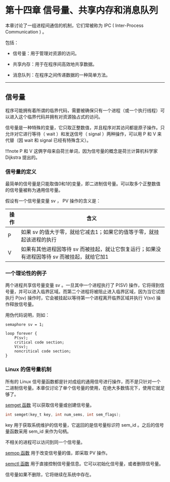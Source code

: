 # 第十四章 信号量、共享内存和消息队列

本章讨论了一组进程间通信的机制，它们常被称为 IPC ( Inter-Process Communication ) 。

包括：

- 信号量：用于管理对资源的访问。

- 共享内存：用于在程序间高效地共享数据。

- 消息队列：在程序之间传递数据的一种简单方法。

---

## 信号量

程序可能拥有着所谓的临界代码，需要被确保只有一个进程（或一个执行线程）可以进入这个临界代码并拥有对资源独占式的访问。

信号量是一种特殊的变量，它只取正整数值，并且程序对其访问都是原子操作。只允许对它进行等待（ wait ）和发送信号（ signal ）两种操作，可以用 P 和 V 来代替（因 wait 和 signal 已经有特殊含义）。

!!!note
    P 和 V 这俩字母来自荷兰单词，因为信号量的概念是荷兰计算机科学家 Dijkstra 提出的。

### 信号量的定义

最简单的信号量是只能取值0和1的变量，即二进制信号量。可以取多个正整数值的信号量被称为通用信号量。

假设有一个信号量变量 sv ， PV 操作的含义是：

|操作|含义|
|-|-|
|P|如果 sv 的值大于零，就给它减去1；如果它的值等于零，就挂起该进程的执行|
|V|如果有其他进程因等待 sv 而被挂起，就让它恢复运行；如果没有进程因等待 sv 而被挂起，就给它加1|

### 一个理论性的例子

两个进程共享信号量变量 sv 。一旦其中一个进程执行了 P(SV) 操作，它将得到信号量，并可以进入临界区域。而第二个进程将被阻止进入临界区域，因为当它试图执行 P(sv) 操作时，它会被挂起以等待第一个进程离开临界区域并执行 V(sv) 操作释放信号量。

用伪代码说明，则如：

```
semaphore sv = 1;

loop forever {
    P(sv);
    critical code section;
    V(sv);
    noncritical code section;
}
```

### Linux 的信号量机制

所有的 Linux 信号量函数都是针对成组的通用信号进行操作，而不是只针对一个二进制信号量。本章仅讨论了单个信号量的使用，在绝大多数情况下，使用它就足够了。

[semget 函数](../codes/lab/api/IPC/semget.c "semget.c") 可以获取信号量或创建信号量。

```c
int semget(key_t key, int num_sems, int sem_flags);
```

key 用于获取系统维护的信号量，它返回的是信号量标识符 sem_id 。之后的信号量函数采用 sem_id 来作为句柄。

不相关的进程可以访问到同一个信号量。

[semop 函数](../codes/lab/api/IPC/semop.c "semop.c") 用于改变信号量的值，即采取 PV 操作。 

[semctl 函数](../codes/lab/api/IPC/semctl.c "semctl.c") 用于直接控制信号量信息。它可以初始化信号量，或者删除信号量。

信号量如果不删除，它将继续在系统中存在。
